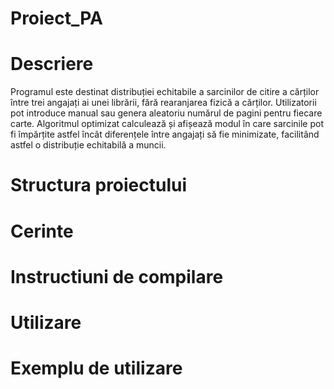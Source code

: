 # Proiect_PA
# Descriere
  Programul este destinat distribuției echitabile a sarcinilor de citire a cărților între trei angajați ai unei librării, fără rearanjarea fizică a cărților. Utilizatorii pot introduce manual sau genera aleatoriu numărul de pagini pentru fiecare carte. Algoritmul optimizat calculează și afișează modul în care sarcinile pot fi împărțite astfel încât diferențele între angajați să fie minimizate, facilitând astfel o distribuție echitabilă a muncii.
# Structura proiectului
# Cerinte
# Instructiuni de compilare
# Utilizare
# Exemplu de utilizare
